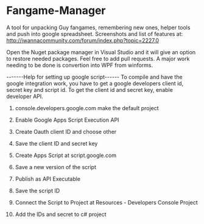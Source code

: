 # Fangame-Manager
A tool for unpacking Guy fangames, remembering new ones, helper tools and push into google spreadsheet.
Screenshots and list of features at: http://iwannacommunity.com/forum/index.php?topic=2227.0

Open the Nuget package manager in Visual Studio and it will give an option to restore needed packages.
Feel free to add pull requests. A major work needing to be done is convertion into WPF from winforms.


-------Help for setting up google script------
To compile and have the google integration work, you have to get a google developers client id, secret key and script id.
To get the client id and secret key, enable developer API.
1) console.developers.google.com make the default project

2) Enable Google Apps Script Execution API
3) Create Oauth client ID and choose other
4) Save the client ID and secret key
5) Create Apps Script at script.google.com
6) Save a new version of the script
7) Publish as API Executable
8) Save the script ID
9) Connect the Script to Project at Resources - Developers Console Project
10) Add the IDs and secret to c# project
